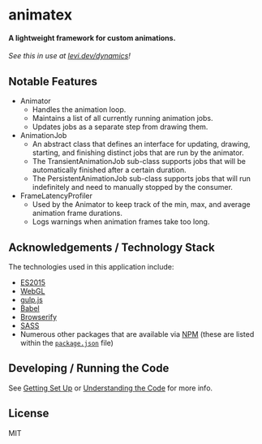 # animatex

#### A lightweight framework for custom animations.

_See this in use at [levi.dev/dynamics][demo]!_

## Notable Features

- Animator
  - Handles the animation loop.
  - Maintains a list of all currently running animation jobs.
  - Updates jobs as a separate step from drawing them.
- AnimationJob
  - An abstract class that defines an interface for updating, drawing, starting, and finishing 
    distinct jobs that are run by the animator.
  - The TransientAnimationJob sub-class supports jobs that will be automatically finished after a 
    certain duration.
  - The PersistentAnimationJob sub-class supports jobs that will run indefinitely and need to 
    manually stopped by the consumer.
- FrameLatencyProfiler
  - Used by the Animator to keep track of the min, max, and average animation frame durations.
  - Logs warnings when animation frames take too long.

## Acknowledgements / Technology Stack

The technologies used in this application include:

- [ES2015][es2015]
- [WebGL][webgl]
- [gulp.js][gulp]
- [Babel][babel]
- [Browserify][browserify]
- [SASS][sass]
- Numerous other packages that are available via [NPM][npm] (these are listed within the
  [`package.json`](./package.json) file)

## Developing / Running the Code

See [Getting Set Up](./docs/getting-set-up) or [Understanding the
Code](./docs/understanding-the-code) for more info.

## License

MIT

[demo]: http://levi.dev/space-debris

[es2015]: http://www.ecma-international.org/ecma-262/6.0/
[webgl]: https://developer.mozilla.org/en-US/docs/Web/API/WebGL_API
[node]: http://nodejs.org/
[babel]: https://babeljs.io/
[browserify]: http://browserify.org/
[gulp]: http://gulpjs.com/
[sass]: http://sass-lang.com/
[npm]: http://npmjs.org/
